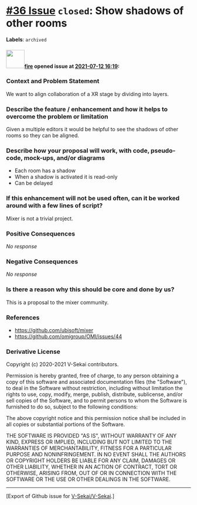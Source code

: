 # [\#36 Issue](https://github.com/V-Sekai/V-Sekai/issues/36) `closed`: Show shadows of other rooms
**Labels**: `archived`


#### <img src="https://avatars.githubusercontent.com/u/32321?u=c2e06a3d2b49a467aa907e54aa259516440267cc&v=4" width="50">[fire](https://github.com/fire) opened issue at [2021-07-12 16:19](https://github.com/V-Sekai/V-Sekai/issues/36):

### Context and Problem Statement

We want to align collaboration of a XR stage by dividing into layers.

### Describe the feature / enhancement and how it helps to overcome the problem or limitation

Given a multiple editors it would be helpful to see the shadows of other rooms so they can be aligned.

### Describe how your proposal will work, with code, pseudo-code, mock-ups, and/or diagrams

* Each room has a shadow
* When a shadow is activated it is read-only
* Can be delayed

### If this enhancement will not be used often, can it be worked around with a few lines of script?

Mixer is not a trivial project.

### Positive Consequences

_No response_

### Negative Consequences

_No response_

### Is there a reason why this should be core and done by us?

This is a proposal to the mixer community.

### References

- https://github.com/ubisoft/mixer
- https://github.com/omigroup/OMI/issues/44

### Derivative License

Copyright (c) 2020-2021 V-Sekai contributors.

Permission is hereby granted, free of charge, to any person obtaining a copy
of this software and associated documentation files (the "Software"), to deal
in the Software without restriction, including without limitation the rights
to use, copy, modify, merge, publish, distribute, sublicense, and/or sell
copies of the Software, and to permit persons to whom the Software is
furnished to do so, subject to the following conditions:

The above copyright notice and this permission notice shall be included in all
copies or substantial portions of the Software.

THE SOFTWARE IS PROVIDED "AS IS", WITHOUT WARRANTY OF ANY KIND, EXPRESS OR
IMPLIED, INCLUDING BUT NOT LIMITED TO THE WARRANTIES OF MERCHANTABILITY,
FITNESS FOR A PARTICULAR PURPOSE AND NONINFRINGEMENT. IN NO EVENT SHALL THE
AUTHORS OR COPYRIGHT HOLDERS BE LIABLE FOR ANY CLAIM, DAMAGES OR OTHER
LIABILITY, WHETHER IN AN ACTION OF CONTRACT, TORT OR OTHERWISE, ARISING FROM,
OUT OF OR IN CONNECTION WITH THE SOFTWARE OR THE USE OR OTHER DEALINGS IN THE
SOFTWARE.





-------------------------------------------------------------------------------



[Export of Github issue for [V-Sekai/V-Sekai](https://github.com/V-Sekai/V-Sekai).]

